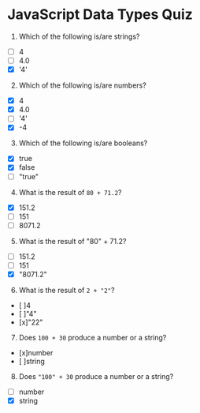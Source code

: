 # JavaScript Data Types Quiz

1. Which of the following is/are strings?

- [ ] 4
- [ ] 4.0
- [x] '4'

2. Which of the following is/are numbers?

- [x] 4
- [x] 4.0
- [ ] '4'
- [x] -4

3. Which of the following is/are booleans?

- [x] true
- [x] false
- [ ] "true"

4. What is the result of `80 + 71.2`?

- [x] 151.2
- [ ] 151
- [ ] 8071.2

5. What is the result of "80" + 71.2?

- [ ] 151.2
- [ ] 151
- [x] "8071.2"

6. What is the result of `2 + "2"`?

- [ ]4
- [ ]"4"
- [x]"22"

7. Does `100 + 30` produce a number or a string?

- [x]number
- [ ]string

8. Does `"100" + 30` produce a number or a string?

- [ ] number
- [x] string
